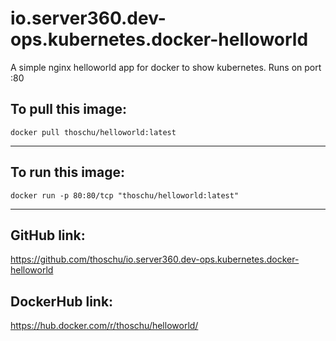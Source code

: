 # io.server360.dev-ops.kubernetes.docker-helloworld
A simple nginx helloworld app for docker to show kubernetes. Runs on port :80

## To pull this image:
```
docker pull thoschu/helloworld:latest
```
---
## To run this image:
```
docker run -p 80:80/tcp "thoschu/helloworld:latest"
```
---
## GitHub link: 
https://github.com/thoschu/io.server360.dev-ops.kubernetes.docker-helloworld

## DockerHub link:
https://hub.docker.com/r/thoschu/helloworld/
